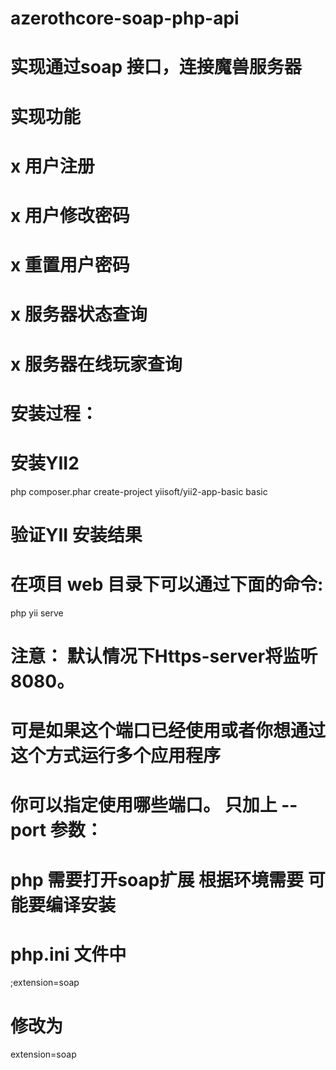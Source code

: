 # azerothcore-soap-php-api

# 实现通过soap 接口，连接魔兽服务器
# 实现功能                          
# x 用户注册                          
# x 用户修改密码                      
# x 重置用户密码                          
# x 服务器状态查询
# x 服务器在线玩家查询

# 安装过程：

# 安装YII2
php composer.phar create-project yiisoft/yii2-app-basic basic

# 验证YII 安装结果
# 在项目 web 目录下可以通过下面的命令:
php yii serve

# 注意： 默认情况下Https-server将监听8080。
# 可是如果这个端口已经使用或者你想通过这个方式运行多个应用程序
# 你可以指定使用哪些端口。 只加上 --port 参数：


# php 需要打开soap扩展 根据环境需要 可能要编译安装

# php.ini 文件中
;extension=soap  
# 修改为 
extension=soap

# 
